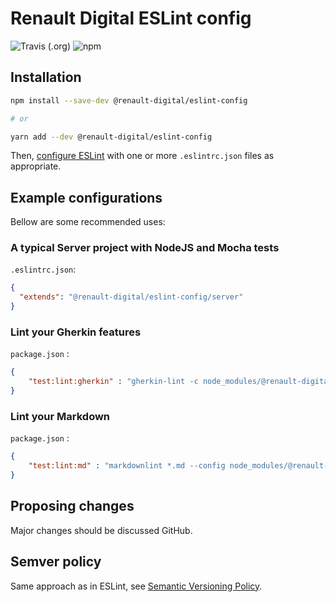 # Renault Digital ESLint config

![Travis (.org)](https://img.shields.io/travis/renault-digital/eslint-config.svg?style=flat-square)
![npm](https://img.shields.io/npm/v/@renault-digital/eslint-config.svg?style=flat-square)

## Installation

```sh
npm install --save-dev @renault-digital/eslint-config

# or

yarn add --dev @renault-digital/eslint-config
```

Then, [configure ESLint](https://eslint.org/docs/user-guide/configuring) with one or more `.eslintrc.json` files as
appropriate.

## Example configurations

Bellow are some recommended uses:

### A typical Server project with NodeJS and Mocha tests

`.eslintrc.json`:

```json
{
  "extends": "@renault-digital/eslint-config/server"
}
```

### Lint your Gherkin features

`package.json` :

```json
{
    "test:lint:gherkin" : "gherkin-lint -c node_modules/@renault-digital/eslint-config/gherkin.json"
}
```

### Lint your Markdown

`package.json` :

```json
{
    "test:lint:md" : "markdownlint *.md --config node_modules/@renault-digital/eslint-config/markdownlint.json"
}
```

## Proposing changes

Major changes should be discussed GitHub.

## Semver policy

Same approach as in ESLint, see [Semantic Versioning Policy](https://github.com/eslint/eslint#user-content-semantic-versioning-policy).
